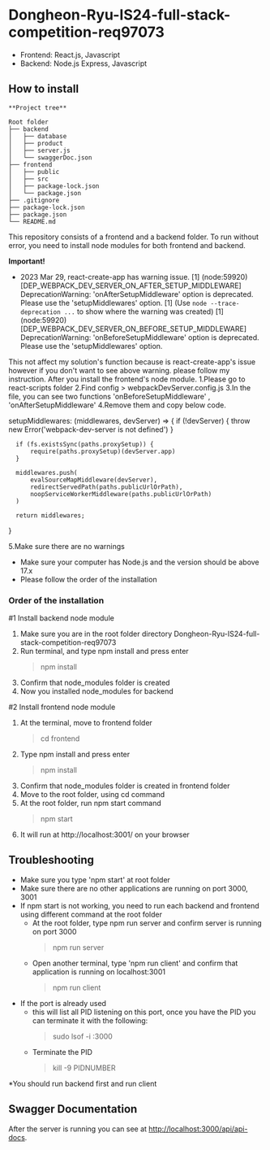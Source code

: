 # Dongheon-Ryu-IS24-full-stack-competition-req97073

* Frontend: React.js, Javascript
* Backend: Node.js Express, Javascript

## How to install 
```
**Project tree**

Root folder
├── backend
│   ├── database
│   ├── product
│   ├── server.js
│   └── swaggerDoc.json
├── frontend
│   ├── public
│   ├── src
│   ├── package-lock.json
│   └── package.json
├── .gitignore
├── package-lock.json
├── package.json
└── README.md 

```
This repository consists of a frontend and a backend folder. 
To run without error, you need to install node modules for both frontend and backend.

**Important!**
* 2023 Mar 29, react-create-app has warning issue.
	[1] (node:59920) [DEP_WEBPACK_DEV_SERVER_ON_AFTER_SETUP_MIDDLEWARE] DeprecationWarning: 'onAfterSetupMiddleware' option is deprecated. Please use the 'setupMiddlewares' option.
	[1] (Use `node --trace-deprecation ...` to show where the warning was created)
	[1] (node:59920) [DEP_WEBPACK_DEV_SERVER_ON_BEFORE_SETUP_MIDDLEWARE] DeprecationWarning: 'onBeforeSetupMiddleware' option is deprecated. Please use the 'setupMiddlewares' option.

This not affect my solution's function because is react-create-app's issue however if you don't want to see above warning. please follow my instruction.
After you install the frontend's node module.
1.Please go to react-scripts folder
2.Find config > webpackDevServer.config.js
3.In the file, you can see two functions 'onBeforeSetupMiddleware' , 'onAfterSetupMiddleware'
4.Remove them and copy below code.

setupMiddlewares: (middlewares, devServer) => {
      if (!devServer) {
          throw new Error('webpack-dev-server is not defined')
      }
  
      if (fs.existsSync(paths.proxySetup)) {
          require(paths.proxySetup)(devServer.app)
      }
  
      middlewares.push(
          evalSourceMapMiddleware(devServer),
          redirectServedPath(paths.publicUrlOrPath),
          noopServiceWorkerMiddleware(paths.publicUrlOrPath)
      )
  
      return middlewares;
}

5.Make sure there are no warnings


* Make sure your computer has Node.js and the version should be above 17.x  
* Please follow the order of the installation


### Order of the installation

#1 Install backend node module
1. Make sure you are in the root folder directory Dongheon-Ryu-IS24-full-stack-competition-req97073
2. Run terminal, and type npm install and press enter
	> npm install
3. Confirm that node_modules folder is created
4. Now you installed node_modules for backend

#2 Install frontend node module
1.  At the terminal, move to frontend folder 
      > cd frontend
2. Type npm install and press enter
	 > npm install
3.  Confirm that node_modules folder is created in frontend folder
4.  Move to the root folder, using cd command
5.  At the root folder, run npm start command
	> npm start
6. It will run at http://localhost:3001/ on your browser

## Troubleshooting 

* Make sure you type 'npm start' at root folder
* Make sure there are no other applications are running on port 3000, 3001
* If npm start is not working, you need to run each backend and frontend using different command at the root folder
	* At the root folder, type npm run server and confirm server is running on port 3000
		 > npm run server 
	* Open another terminal, type 'npm run client' and confirm that application is running on localhost:3001
		> npm run client
* If the port is already used
	* this will list all PID listening on this port, once you have the PID you can terminate it with the following:
		> sudo lsof -i :3000	
	* Terminate the PID
		> kill -9 PIDNUMBER


*You should run backend first and run client


## Swagger Documentation
After the server is running you can see at [http://localhost:3000/api/api-docs](http://localhost:3000/api/api-docs).